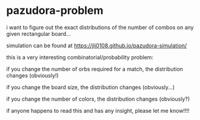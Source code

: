 # pazudora-problem

i want to figure out the exact distributions of the number of combos on any given rectangular board...

simulation can be found at https://jli0108.github.io/pazudora-simulation/

this is a very interesting combinatorial/probability problem:

if you change the number of orbs required for a match, the distribution changes (obviously!)

if you change the board size, the distribution changes (obviously...)

if you change the number of colors, the distribution changes (obviously?)

if anyone happens to read this and has any insight, please let me know!!!!
